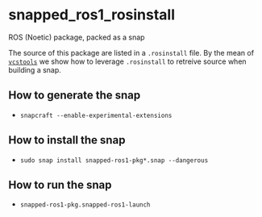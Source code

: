 # snapped_ros1_rosinstall
ROS (Noetic) package, packed as a snap

The source of this package are listed in a `.rosinstall` file. By the mean of [`vcstools`](https://github.com/dirk-thomas/vcstool) we show how to leverage `.rosinstall` to retreive source when building a snap.

## How to generate the snap
- `snapcraft --enable-experimental-extensions`
## How to install the snap
- `sudo snap install snapped-ros1-pkg*.snap --dangerous`
## How to run the snap
- `snapped-ros1-pkg.snapped-ros1-launch`

